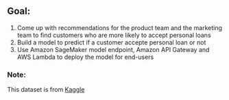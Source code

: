 ## Goal:
1. Come up with recommendations for the product team and the marketing team to find customers who are more likely to accept personal loans
2. Build a model to predict if a customer accepte personal loan or not
3. Use Amazon SageMaker model endpoint, Amazon API Gateway and AWS Lambda to deploy the model for end-users

### Note: 
This dataset is from [Kaggle](https://www.kaggle.com/itsmesunil/bank-loan-modelling)
